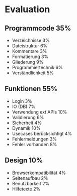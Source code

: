 # Evaluation

## Programmcode            35%

- Verzeichnisse            3%
- Dateistruktur            6%
- Kommentare               3%
- Formatierung             3%
- Gliederung               9%
- Programmiertechnik       6%
- Verständlichkeit         5%

## Funktionen              55%

- Login                    3%
- IO (DB)                  7%
- Verwendung ext APIs     10%
- Validierung              6%
- Sicherheit               4%
- Dynamik                 10%
- Usecases berücksichtigt  4%
- Fehlermeldungen          3%
- Fehler vorhanden         8%

## Design                  10%

- Browserkompatibilität    4%
- Seitenaufbau             2%
- Benutzbarkeit            2%
- Hilfetexte               2%

